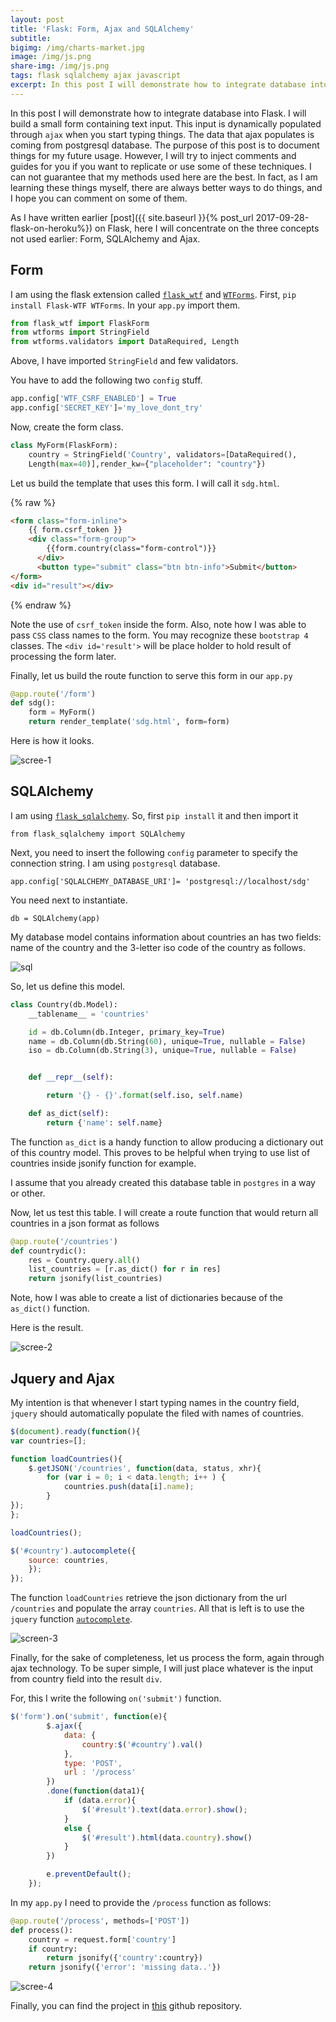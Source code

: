 ```yaml
---
layout: post
title: 'Flask: Form, Ajax and SQLAlchemy'
subtitle: 
bigimg: /img/charts-market.jpg
image: /img/js.png
share-img: /img/js.png
tags: flask sqlalchemy ajax javascript 
excerpt: In this post I will demonstrate how to integrate database into Flask. I will build a small form containing text input. This input is dynamically populated through `ajax` when you start typing things. The data that ajax populates is coming from postgresql database.
---
```


In this post I will demonstrate how to integrate database into Flask. I will build a small form containing text input. This input is dynamically populated through `ajax` when you start typing things. The data that ajax populates is coming from postgresql database. The purpose of this post is to document things for my future usage. However, I will try to inject comments and guides for you if you want to replicate or use some of these techniques. I can not guarantee that my methods used here are the best. In fact, as I am learning these things myself, there are always better ways to do things, and I hope you can comment on some of them. 

As I have written earlier [post]({{ site.baseurl }}{% post_url 2017-09-28-flask-on-heroku%}) on Flask, here I will concentrate on the three concepts not used earlier: Form, SQLAlchemy and Ajax. 

## Form

I am using the flask extension called [`flask_wtf`](https://flask-wtf.readthedocs.io/en/stable/) and [`WTForms`](https://wtforms.readthedocs.io/en/latest/). First, `pip install Flask-WTF WTForms`. In your `app.py` import them.

```python
from flask_wtf import FlaskForm
from wtforms import StringField
from wtforms.validators import DataRequired, Length
```

Above, I have imported `StringField` and few validators. 

You have to add the following two `config` stuff. 

```python
app.config['WTF_CSRF_ENABLED'] = True
app.config['SECRET_KEY']='my_love_dont_try'
```

Now, create the form class.

```python
class MyForm(FlaskForm):
	country = StringField('Country', validators=[DataRequired(),
	Length(max=40)],render_kw={"placeholder": "country"})
```

Let us build the template that uses this form. I will call it `sdg.html`. 

{% raw %}
```html
<form class="form-inline">
	{{ form.csrf_token }}
	<div class="form-group">
	    {{form.country(class="form-control")}}
	  </div>
	  <button type="submit" class="btn btn-info">Submit</button>
</form>
<div id="result"></div>
```
{% endraw %}

Note the use of `csrf_token` inside the form. Also, note how I was able to pass `CSS` class names to the form. You may recognize these `bootstrap 4` classes. The `<div id='result'>` will be place holder to hold result of processing the form later. 

Finally, let us build the route function to serve this form in our `app.py`

```python
@app.route('/form')
def sdg():
	form = MyForm()
	return render_template('sdg.html', form=form)
```

Here is how it looks.

![scree-1](/img/screen-flask-1.png)

## SQLAlchemy 

I am using [`flask_sqlalchemy`](http://flask-sqlalchemy.pocoo.org/2.3/). So, first `pip install` it and then import it

```
from flask_sqlalchemy import SQLAlchemy 
```

Next, you need to insert the following `config` parameter to specify the connection string. I am using `postgresql` database. 

```
app.config['SQLALCHEMY_DATABASE_URI']= 'postgresql://localhost/sdg'
```
You need next to instantiate.

```
db = SQLAlchemy(app)
```

My database model contains information about countries an has two fields: name of the country and the 3-letter iso code of the country as follows. 

![sql](/img/sql-countries.png)

So, let us define this model. 

```python
class Country(db.Model):
	__tablename__ = 'countries'

	id = db.Column(db.Integer, primary_key=True)
	name = db.Column(db.String(60), unique=True, nullable = False)
	iso = db.Column(db.String(3), unique=True, nullable = False)


	def __repr__(self):

		return '{} - {}'.format(self.iso, self.name)

	def as_dict(self):
		return {'name': self.name}
```

The function `as_dict` is a handy function to allow producing a dictionary out of this country model. This proves to be helpful when trying to use list of countries inside jsonify function for example.

I assume that you already created this database table in `postgres` in a way or other. 

Now, let us test this table. I will create a route function that would return all countries in a json format as follows

```python
@app.route('/countries')
def countrydic():
	res = Country.query.all()
	list_countries = [r.as_dict() for r in res]
	return jsonify(list_countries)
```
Note, how I was able to create a list of dictionaries because of the `as_dict()` function. 

Here is the result.

![scree-2](/img/screen-flask-2.png)

## Jquery and Ajax 

My intention is that whenever I start typing names in the country field, `jquery` should automatically populate the filed with names of countries. 

```javascript 
$(document).ready(function(){
var countries=[];

function loadCountries(){
	$.getJSON('/countries', function(data, status, xhr){
		for (var i = 0; i < data.length; i++ ) {
        	countries.push(data[i].name);
    	}
});
};

loadCountries();

$('#country').autocomplete({
	source: countries, 
	});
}); 
```

The function `loadCountries` retrieve the json dictionary from the url `/countries` and populate the array `countries`. All that is left is to use the `jquery` function [`autocomplete`](https://jqueryui.com/autocomplete/). 

![screen-3](/img/scree-flask-3.png)

Finally, for the sake of completeness, let us process the form, again through ajax technology. To be super simple, I will just place whatever is the input from country field into the result `div`. 

For, this I write the following `on('submit')` function. 

```javascript
$('form').on('submit', function(e){
		$.ajax({
			data: {
				country:$('#country').val()
			},
			type: 'POST',
			url : '/process'
		})
		.done(function(data1){
			if (data.error){
				$('#result').text(data.error).show();
			}
			else {
				$('#result').html(data.country).show()
			}
		})

		e.preventDefault();
	});
```
In my `app.py` I need to provide the `/process` function as follows:

```python
@app.route('/process', methods=['POST'])
def process():
	country = request.form['country']
	if country:
		return jsonify({'country':country})
	return jsonify({'error': 'missing data..'})
```

![scree-4](/img/screen-flask-4.png)

Finally, you can find the project in [this](https://github.com/abdulbaqi/flaskajax) github repository.